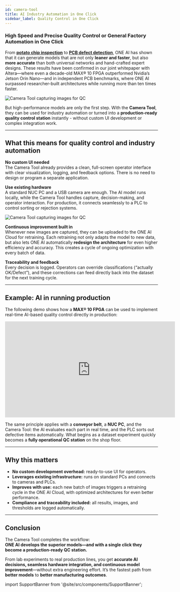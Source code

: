 ```yaml
---
id: camera-tool
title: AI Industry Automation in One Click
sidebar_label: Quality Control in One Click
---
```


### High Speed and Precise Quality Control or General Factory Automation in One Click

From **[potato chip inspection](/docs/one-ai/use-cases/chip)** to **[PCB defect detection](/docs/one-ai/use-cases/pcb)**, ONE AI has shown that it can generate models that are not only **leaner and faster**, but also **more accurate** than both universal networks and hand-crafted expert designs. These results have been confirmed in our joint whitepaper with Altera—where even a decade-old MAX® 10 FPGA outperformed Nvidia’s Jetson Orin Nano—and in independent PCB benchmarks, where ONE AI surpassed researcher-built architectures while running more than ten times faster.

<div style={{display:'flex', justifyContent:'center', margin:'20px 0'}}>
  <img src="/img/ai/one_ai_plugin/use_cases/capture/full.png" alt="Camera Tool capturing images for QC" style={{maxHeight:'320px', borderRadius:'8px'}} />
</div>

But high-performance models are only the first step. With the **Camera Tool**, they can be used for industry automation or turned into a **production-ready quality control station** instantly - without custom UI development or complex integration work.

---

## What this means for quality control and industry automation

**No custom UI needed**  
The Camera Tool already provides a clean, full-screen operator interface with clear visualization, logging, and feedback options. There is no need to design or program a separate application.

**Use existing hardware**  
A standard NUC PC and a USB camera are enough. The AI model runs locally, while the Camera Tool handles capture, decision-making, and operator interaction. For production, it connects seamlessly to a PLC to control sorting or rejection systems.

<div style={{display:'flex', justifyContent:'center', margin:'20px 0'}}>
  <img src="/img/ai/one_ai_plugin/getting_started/camera_tool/capture.png" alt="Camera Tool capturing images for QC" style={{maxHeight:'320px', borderRadius:'8px'}} />
</div>

**Continuous improvement built in**  
Whenever new images are captured, they can be uploaded to the ONE AI Cloud for retraining. Each retraining not only adapts the model to new data, but also lets ONE AI automatically **redesign the architecture** for even higher efficiency and accuracy. This creates a cycle of ongoing optimization with every batch of data.

**Traceability and feedback**  
Every decision is logged. Operators can override classifications (“actually OK/Defect”), and these corrections can feed directly back into the dataset for the next training cycle.

---

## Example: AI in running production

The following demo shows how a **MAX® 10 FPGA** can be used to implement real-time AI-based quality control directly in production:

<div style={{display:'flex', justifyContent:'center', margin:'20px 0'}}>
  <iframe width="560" height="315" src="https://www.youtube.com/embed/ywtKTb8Z3_Q" title="YouTube video player" frameborder="0" allow="accelerometer; autoplay; clipboard-write; encrypted-media; gyroscope; picture-in-picture; web-share" allowfullscreen style={{borderRadius:'8px'}}></iframe>
</div>

The same principle applies with a **conveyor belt**, a **NUC PC**, and the Camera Tool: the AI evaluates each part in real time, and the PLC sorts out defective items automatically. What begins as a dataset experiment quickly becomes a **fully operational QC station** on the shop floor.

---

## Why this matters

- **No custom development overhead:** ready-to-use UI for operators.  
- **Leverages existing infrastructure:** runs on standard PCs and connects to cameras and PLCs.  
- **Improves with use:** each new batch of images triggers a retraining cycle in the ONE AI Cloud, with optimized architectures for even better performance.  
- **Compliance and traceability included:** all results, images, and thresholds are logged automatically.

---

## Conclusion

The Camera Tool completes the workflow:  
**ONE AI develops the superior models—and with a single click they become a production-ready QC station.**

From lab experiments to real production lines, you get **accurate AI decisions, seamless hardware integration, and continuous model improvement**—without extra engineering effort. It’s the fastest path from **better models** to **better manufacturing outcomes**.

import SupportBanner from '@site/src/components/SupportBanner';

<SupportBanner subject="ONE AI Open Source Program Support" />